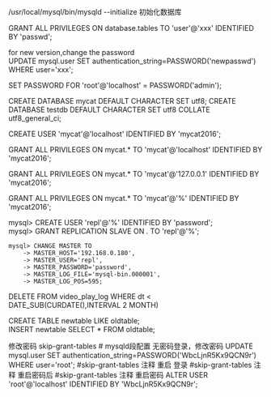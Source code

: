 /usr/local/mysql/bin/mysqld --initialize  初始化数据库  

GRANT ALL PRIVILEGES ON database.tables TO 'user'@'xxx' IDENTIFIED BY 'passwd';  

for new version,change the password  
UPDATE mysql.user SET authentication_string=PASSWORD('newpasswd') WHERE user='xxx';  

SET PASSWORD FOR 'root'@'localhost' = PASSWORD('admin');

CREATE DATABASE mycat DEFAULT CHARACTER SET utf8;
CREATE DATABASE testdb DEFAULT CHARACTER SET utf8 COLLATE utf8_general_ci;  

CREATE USER 'mycat'@'localhost' IDENTIFIED BY 'mycat2016';

GRANT ALL PRIVILEGES ON mycat.* TO 'mycat'@'localhost' IDENTIFIED BY 'mycat2016';

GRANT ALL PRIVILEGES ON mycat.* TO 'mycat'@'127.0.0.1' IDENTIFIED BY 'mycat2016';

GRANT ALL PRIVILEGES ON mycat.* TO 'mycat'@'%' IDENTIFIED BY 'mycat2016';

mysql> CREATE USER 'repl'@'%' IDENTIFIED BY 'password';  
mysql> GRANT REPLICATION SLAVE ON *.* TO 'repl'@'%';  

```
mysql> CHANGE MASTER TO
    -> MASTER_HOST='192.168.0.180',
    -> MASTER_USER='repl',
    -> MASTER_PASSWORD='password',
    -> MASTER_LOG_FILE='mysql-bin.000001',
    -> MASTER_LOG_POS=595;
```
DELETE FROM video_play_log WHERE dt < DATE_SUB(CURDATE(),INTERVAL 2 MONTH)

CREATE TABLE newtable LIKE oldtable;   
INSERT newtable SELECT * FROM oldtable;  

修改密码
skip-grant-tables # mysqld段配置
无密码登录，修改密码
UPDATE mysql.user SET authentication_string=PASSWORD('WbcLjnR5Kx9QCN9r') WHERE user='root';
#skip-grant-tables 注释 重启
登录
#skip-grant-tables 注释 重启密码后
#skip-grant-tables 注释 重启密码
ALTER USER 'root'@'localhost' IDENTIFIED BY 'WbcLjnR5Kx9QCN9r';
